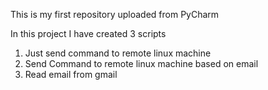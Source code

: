This is my first repository uploaded from PyCharm

In this project I have created 3 scripts
1. Just send command to remote linux machine
2. Send Command to remote linux machine based on email
3. Read email from gmail